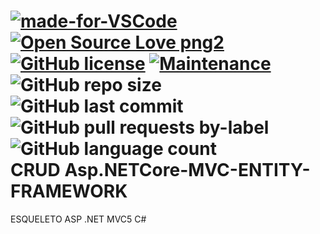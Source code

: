 [![made-for-VSCode](https://img.shields.io/badge/Made%20for-VSCode-1f425f.svg)](https://code.visualstudio.com/)
[![Open Source Love png2](https://badges.frapsoft.com/os/v2/open-source.png?v=103)](https://github.com/ellerbrock/open-source-badges/)
[![GitHub license](https://img.shields.io/github/license/Naereen/StrapDown.js.svg)](https://github.com/Naereen/StrapDown.js/blob/master/LICENSE)
[![Maintenance](https://img.shields.io/badge/Maintained%3F-yes-green.svg)](https://GitHub.com/Naereen/StrapDown.js/graphs/commit-activity)
![GitHub repo size](https://img.shields.io/github/repo-size/WIlliamx/CRUD-AspNETCore-MVC-EntityFramework)
![GitHub last commit](https://img.shields.io/github/last-commit/williamx/CRUD-AspNETCore-MVC-EntityFramework)
![GitHub pull requests by-label](https://img.shields.io/github/issues-pr-raw/Williamx/CRUD-AspNETCore-MVC-EntityFramework)
![GitHub language count](https://img.shields.io/github/languages/count/Williamx/CRUD-AspNETCore-MVC-EntityFramework)
<br />
CRUD Asp.NETCore-MVC-ENTITY-FRAMEWORK
===
ESQUELETO ASP .NET MVC5 C# 



